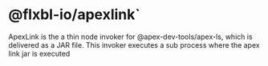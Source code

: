 # @flxbl-io/apexlink`

ApexLink is the a thin node invoker for @apex-dev-tools/apex-ls, which is delivered as a JAR file. This invoker executes a sub process where the apex link jar is executed

